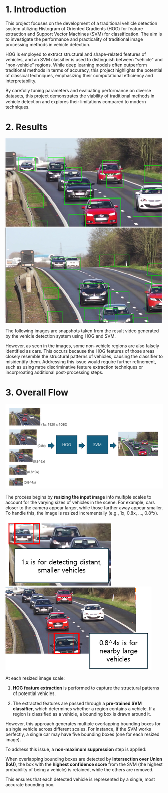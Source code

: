# 1. Introduction


This project focuses on the development of a traditional vehicle detection system utilizing Histogram of Oriented Gradients (HOG) for feature extraction and Support Vector Machines (SVM) for classification. The aim is to investigate the performance and practicality of traditional image processing methods in vehicle detection.

HOG is employed to extract structural and shape-related features of vehicles, and an SVM classifier is used to distinguish between "vehicle" and "non-vehicle" regions. While deep learning models often outperform traditional methods in terms of accuracy, this project highlights the potential of classical techniques, emphasizing their computational efficiency and interpretability.

By carefully tuning parameters and evaluating performance on diverse datasets, this project demonstrates the viability of traditional methods in vehicle detection and explores their limitations compared to modern techniques.


# 2. Results

![detected images](./img/HOG_SVM_1.png) 
![detected images](./img/HOG_SVM_2.png)

The following images are snapshots taken from the result video generated by the vehicle detection system using HOG and SVM.

However, as seen in the images, some non-vehicle regions are also falsely identified as cars. This occurs because the HOG features of those areas closely resemble the structural patterns of vehicles, causing the classifier to misidentify them. Addressing this issue would require further refinement, such as using mroe discriminative feature extraction techniques or incorproating additional post-processing steps.


# 3. Overall Flow

![overall process](./img/overall_process.png)

The process begins by **resizing the input image** into multiple scales to account for the varying sizes of vehicles in the scene. For example, cars closer to the camera appear larger, while those farther away appear smaller. To handle this, the image is resized incrementally (e.g., 1x, 0.8x, ..., 0.8⁴x).

![resized 1x](./img/resized_img(1x).png)
![resized 0.8^4x](./img/resized_img(0.8^4x).png)

At each resized image scale:

1. **HOG feature extraction** is performed to capture the structural patterns of potential vehicles.

2. The extracted features are passed through a **pre-trained SVM classifier**, which determines whether a region contains a vehicle. If a region is classified as a vehicle, a bounding box is drawn around it.


However, this approach generates multiple overlapping bounding boxes for a single vehicle across different scales. For instance, if the SVM works perfectly, a single car may have five bounding boxes (one for each resized image).

To address this issue, a **non-maximum suppression** step is applied:



When overlapping bounding boxes are detected by **Intersection over Union (IoU)**, the box with the **highest confidence score** from the SVM (the highest probability of being a vehicle) is retained, while the others are removed.

This ensures that each detected vehicle is represented by a single, most accurate bounding box.
